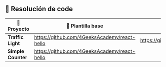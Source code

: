## 📌 Resolución de code


| 🧩 Proyecto        | 🧱 Plantilla base                                            | 📎 Resolución                                                                 |
|-------------------|-------------------------------------------------------------|--------------------------------------------------------------------------------|
| **Traffic Light** | https://github.com/4GeeksAcademy/react-hello | https://github.com/4GeeksAcademy/Traffic_Light_Cecilia      |
| **Simple Counter**| https://github.com/4GeeksAcademy/react-hello | <!-- Agregá acá el link a tu repo o deploy cuando lo tengas listo -->         |
